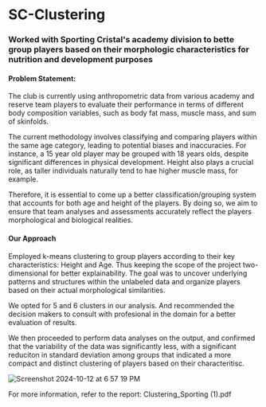 # SC-Clustering

### Worked with Sporting Cristal's academy division to bette group players based on their morphologic characteristics for nutrition and development purposes

#### Problem Statement:

The club is currently using anthropometric data from various academy and reserve team players to evaluate their performance in terms of different body composition variables, such as body fat mass, muscle mass, and sum of skinfolds.

The current methodology involves classifying and comparing players within the same age category, leading to potential biases and inaccuracies. For instance, a 15 year old player may be grouped with 18 years olds, despite significant differences in physical development. Height also plays a crucial role, as taller individuals naturally tend to hae higher muscle mass, for example.

Therefore, it is essential to come up a better classification/grouping system that accounts for both age and height of the players. By doing so, we aim to ensure that team analyses and assessments accurately reflect the players morphological and biological realities.

#### Our Approach
Employed k-means clustering to group players according to their key characteristics: Height and Age. Thus keeping the scope of the project two-dimensional for better explainability.
The goal was to uncover underlying patterns and structures within the unlabeled data and organize players based on their actual morphological similarities.

We opted for 5 and 6 clusters in our analysis. And recommended the decision makers to consult with profesional in the domain for a better evaluation of results.

We then proceeded to perform data analyses on the output, and confirmed that the variability of the data was significantly less, with a significant reduciton in standard deviation among groups that indicated a more compact and distinct clustering of players based on their characteritisc.

![Screenshot 2024-10-12 at 6 57 19 PM](https://github.com/user-attachments/assets/3fe19bef-55bc-4c0f-900a-edcd19f9639b)

For more information, refer to the report: Clustering_Sporting (1).pdf
